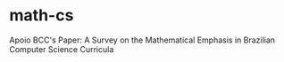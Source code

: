 math-cs
=======

Apoio BCC's Paper: A Survey on the Mathematical Emphasis in Brazilian Computer Science Curricula